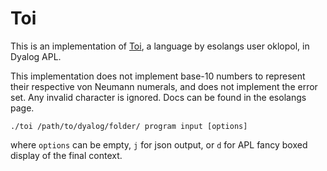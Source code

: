 # Toi

This is an implementation of [Toi](https://esolangs.org/wiki/Toi), a language by esolangs user oklopol, in Dyalog APL.

This implementation does not implement base-10 numbers to represent their respective von Neumann numerals, and does not implement the error set. Any invalid character is ignored. Docs can be found in the esolangs page.

```shell
./toi /path/to/dyalog/folder/ program input [options]
```

where `options` can be empty, `j` for json output, or `d` for APL fancy boxed display of the final context.

